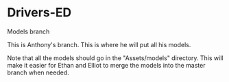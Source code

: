 Drivers-ED
==========
Models branch

This is Anthony's branch. This is where he will put all his models.

Note that all the models should go in the "Assets/models" directory.
This will make it easier for Ethan and Elliot to merge the models
into the master branch when needed.
